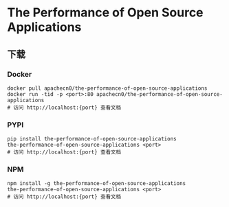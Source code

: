 # The Performance of Open Source Applications

## 下载

### Docker

```
docker pull apachecn0/the-performance-of-open-source-applications
docker run -tid -p <port>:80 apachecn0/the-performance-of-open-source-applications
# 访问 http://localhost:{port} 查看文档
```

### PYPI

```
pip install the-performance-of-open-source-applications
the-performance-of-open-source-applications <port>
# 访问 http://localhost:{port} 查看文档
```

### NPM

```
npm install -g the-performance-of-open-source-applications
the-performance-of-open-source-applications <port>
# 访问 http://localhost:{port} 查看文档
```